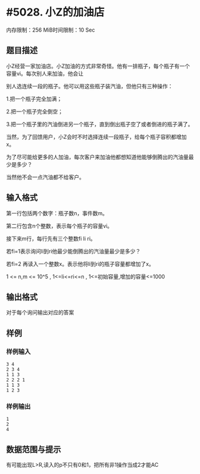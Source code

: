 # #5028. 小Z的加油店

内存限制：256 MiB时间限制：10 Sec

## 题目描述

小Z经营一家加油店。小Z加油的方式非常奇怪。他有一排瓶子，每个瓶子有一个容量vi。每次别人来加油，他会让

别人选连续一段的瓶子。他可以用这些瓶子装汽油，但他只有三种操作：

1.把一个瓶子完全加满；

2.把一个瓶子完全倒空；

3.把一个瓶子里的汽油倒进另一个瓶子，直到倒出瓶子空了或者倒进的瓶子满了。

当然，为了回馈用户，小Z会时不时选择连续一段瓶子，给每个瓶子容积都增加x。

为了尽可能给更多的人加油，每次客户来加油他都想知道他能够倒腾出的汽油量最少是多少？

当然他不会一点汽油都不给客户。

## 输入格式

第一行包括两个数字：瓶子数n，事件数m。

第二行包含n个整数，表示每个瓶子的容量vi。

接下来m行，每行先有三个整数fi li ri。

若fi=1表示询问li到ri他最少能倒腾出的汽油量最少是多少？

若fi=2 再读入一个整数x。表示他将li到ri的瓶子容量都增加了x。

1 <= n,m <= 10^5 , 1<=li<=ri<=n , 1<=初始容量,增加的容量<=1000

## 输出格式

对于每个询问输出对应的答案

## 样例

### 样例输入

    
    3 4
    2 3 4
    1 1 3
    2 2 2 1
    1 1 3
    1 2 3	
    

### 样例输出

    
    1
    2
    4
    

## 数据范围与提示

 有可能出现L>R,读入的p不只有0和1，把所有非1操作当成2才能AC
